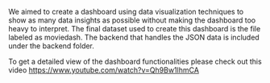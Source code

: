 We aimed to create a dashboard using data visualization techniques to show as many data insights as possible without making the dashboard too heavy to interpret. 
The final dataset used to create this dashboard is the file labeled as moviedash.
The backend that handles the JSON data is included under the backend folder.

To get a detailed view of the dashboard functionalities please check out this video https://www.youtube.com/watch?v=Qh9Bw1lhmCA

